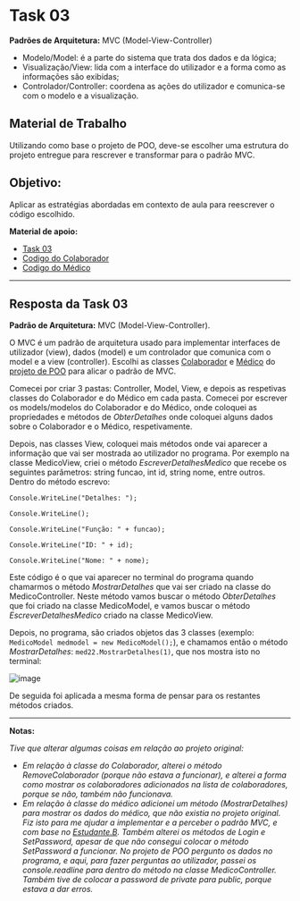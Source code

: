 # Task 03

**Padrões de Arquitetura:** MVC (Model-View-Controller)

- Modelo/Model: é a parte do sistema que trata dos dados e da lógica;
- Visualização/View: lida com a interface do utilizador e a forma como as informações são exibidas;
- Controlador/Controller: coordena as ações do utilizador e comunica-se com o modelo e a visualização. 

## Material de Trabalho

Utilizando como base o projeto de POO, deve-se escolher uma estrutura do projeto entregue para rescrever e transformar para o padrão MVC.

## Objetivo:

Aplicar as estratégias abordadas em contexto de aula para reescrever o código escolhido.

**Material de apoio:**
- [Task 03](https://github.com/pinjoa/ufcd5420_CESAE_SDEV03_BRA/tree/main/Task03)
- [Codigo do Colaborador](https://github.com/RitAmaral/TrabalhoAplicacao/blob/main/TPApp1/TPApp1/Entities/Colaborador.cs)
- [Codigo do Médico](https://github.com/RitAmaral/TrabalhoAplicacao/blob/main/TPApp1/TPApp1/Entities/Medico.cs)

---

## Resposta da Task 03

**Padrão de Arquitetura:** MVC (Model-View-Controller).

O MVC é um padrão de arquitetura usado para implementar interfaces de utilizador (view), dados (model) e um controlador que comunica com o model e a view (controller).
Escolhi as classes [Colaborador](https://github.com/RitAmaral/TrabalhoAplicacao/blob/main/TPApp1/TPApp1/Entities/Colaborador.cs) e [Médico](https://github.com/RitAmaral/TrabalhoAplicacao/blob/main/TPApp1/TPApp1/Entities/Medico.cs) do [projeto de POO](https://github.com/RitAmaral/TrabalhoAplicacao/tree/main/TPApp1/TPApp1) para alicar o padrão de MVC.

Comecei por criar 3 pastas: Controller, Model, View, e depois as respetivas classes do Colaborador e do Médico em cada pasta. Comecei por escrever os models/modelos do Colaborador e do Médico, onde coloquei as propriedades e métodos de *ObterDetalhes* onde coloquei alguns dados sobre o Colaborador e o Médico, respetivamente.

Depois, nas classes View, coloquei mais métodos onde vai aparecer a informação que vai ser mostrada ao utilizador no programa. Por exemplo na classe MedicoView, criei o método *EscreverDetalhesMedico* que recebe os seguintes parâmetros: string funcao, int id, string nome, entre outros. Dentro do método escrevo: 

` Console.WriteLine("Detalhes: "); `

` Console.WriteLine(); `

` Console.WriteLine("Função: " + funcao); `

` Console.WriteLine("ID: " + id); `

` Console.WriteLine("Nome: " + nome); `

Este código é o que vai aparecer no terminal do programa quando chamarmos o método *MostrarDetalhes* que vai ser criado na classe do MedicoController. Neste método vamos buscar o método *ObterDetalhes* que foi criado na classe MedicoModel, e vamos buscar o método *EscreverDetalhesMedico* criado na classe MedicoView. 

Depois, no programa, são criados objetos das 3 classes (exemplo: `MedicoModel medmodel = new MedicoModel();`), e chamamos então o método *MostrarDetalhes*: `med22.MostrarDetalhes(1)`, que nos mostra isto no terminal:

![image](https://github.com/RitAmaral/IntegracaoSistemasInformacao/assets/132366922/c29e7074-a536-464a-9710-dfe114b76be4)

De seguida foi aplicada a mesma forma de pensar para os restantes métodos criados.

---

**Notas:**

*Tive que alterar algumas coisas em relação ao projeto original:*
- *Em relação à classe do Colaborador, alterei o método RemoveColaborador (porque não estava a funcionar), e alterei a forma como mostrar os colaboradores adicionados na lista de colaboradores, porque se não, também não funcionava.*
- *Em relação à classe do médico adicionei um método (MostrarDetalhes) para mostrar os dados do médico, que não existia no projeto original. Fiz isto para me ajudar a implementar e a perceber o padrão MVC, e com base no [Estudante.B](https://github.com/pinjoa/ufcd5420_CESAE_SDEV03_BRA/tree/main/Task03/MVC/Estudantes.B). Também alterei os métodos de Login e SetPassword, apesar de que não consegui colocar o método SetPassword a funcionar. No projeto de POO pergunto os dados no programa, e aqui, para fazer perguntas ao utilizador, passei os console.readline para dentro do método na classe MedicoController. Também tive de colocar a password de private para public, porque estava a dar erros.*

